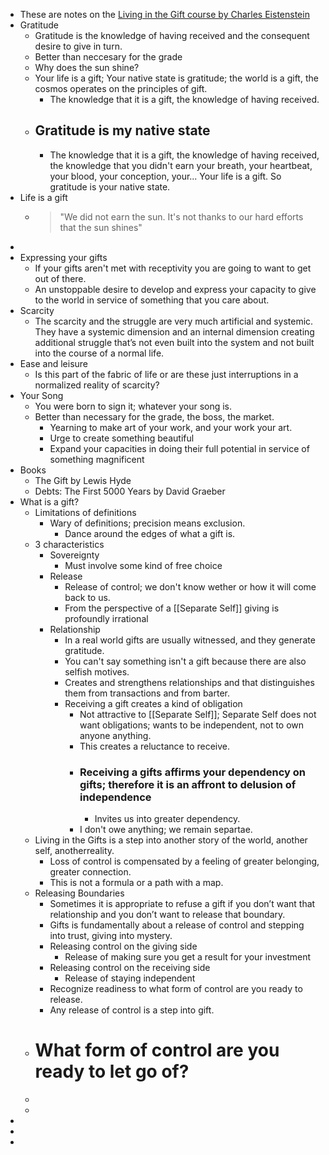 - These are notes on the [Living in the Gift course by Charles Eistenstein](https://charleseisenstein.org/courses/living-in-the-gift)
- Gratitude
	- Gratitude is the knowledge of having received and the consequent desire to give in turn.
	- Better than neccesary for the grade
	- Why does the sun shine?
	- Your life is a gift; Your native state is gratitude; the world is a gift, the cosmos operates on the principles of gift.
		- The knowledge that it is a gift, the knowledge of having received.
	- ## Gratitude is my native state
		- The knowledge that it is a gift, the knowledge of having received, the knowledge that you didn't earn your breath, your heartbeat, your blood, your conception, your... Your life is a gift. So gratitude is your native state.
- Life is a gift
	- > "We did not earn the sun. It's not thanks to our hard efforts that the sun shines"
-
- Expressing your gifts
	- If your gifts aren't met with receptivity you are going to want to get out of there.
	- An unstoppable desire to develop and express your capacity to give to the world in service of
	  something that you care about.
- Scarcity
	- The scarcity and the struggle are very much artificial and systemic. They have a systemic dimension and an internal dimension creating additional struggle that’s not even built into the system and not built into the course of a normal life.
- Ease and leisure
	- Is this part of the fabric of life or are these just interruptions in a normalized reality of scarcity?
- Your Song
	- You were born to sign it; whatever your song is.
	- Better than necessary for the grade, the boss, the market.
		- Yearning to make art of your work, and your work your art.
		- Urge to create something beautiful
		- Expand your capacities in doing their full potential in service of something magnificent
- Books
	- The Gift by Lewis Hyde
	- Debts: The First 5000 Years by David Graeber
- What is a gift?
	- Limitations of definitions
		- Wary of definitions;  precision means exclusion.
			- Dance around the edges of what a gift is.
	- 3 characteristics
		- Sovereignty
			- Must involve some kind of free choice
		- Release
			- Release of control; we don't know wether or how it will come back to us.
			- From the perspective of a [[Separate Self]] giving is profoundly irrational
		- Relationship
			- In a real world gifts are usually witnessed, and they generate gratitude.
			- You can't say something isn't a gift because there are also selfish motives.
			- Creates and strengthens relationships and that distinguishes them from transactions and from barter.
			- Receiving a gift creates a kind of obligation
				- Not attractive to [[Separate Self]]; Separate Self does not want obligations; wants to be independent, not to own anyone anything.
				- This creates a reluctance to receive.
				- ### Receiving a gifts affirms your dependency on gifts; therefore it is an affront to delusion of independence
					- Invites us into greater dependency.
				- I don't owe anything; we remain separtae.
	- Living in the Gifts is a step into another story of the world, another self, anotherreality.
		- Loss of control is compensated by a feeling of greater belonging, greater connection.
		- This is not a formula or a path with a map.
	- Releasing Boundaries
		- Sometimes it is appropriate to refuse a gift if you don’t want that relationship and you don’t
		  want to release that boundary.
		- Gifts is fundamentally about a release of control and stepping into trust, giving into mystery.
		- Releasing control on the giving side
			- Release of making sure you get a result for your investment
		- Releasing control on the receiving side
			- Release of staying independent
		- Recognize readiness to what form of control are you ready to release.
		- Any release of control is a step into gift.
	- # What form of control are you ready to let go of?
	-
	-
-
-
-